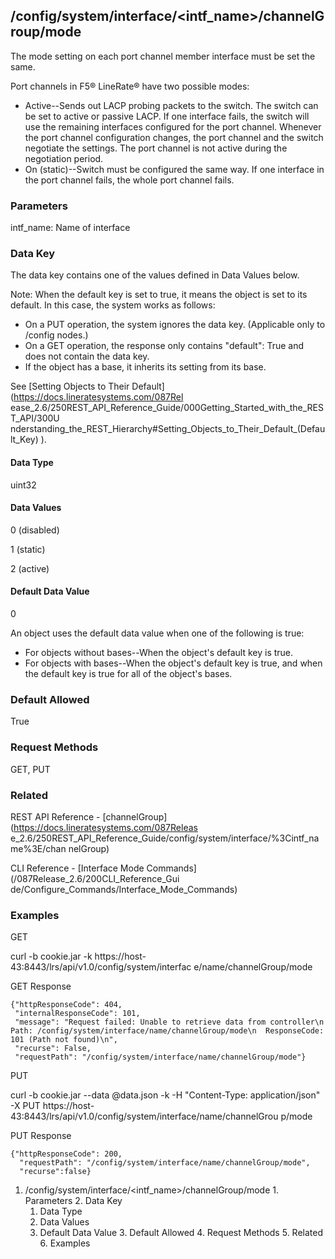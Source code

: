 ## /config/system/interface/<intf_name>/channelGroup/mode

The mode setting on each port channel member interface must be set the same.

Port channels in F5® LineRate® have two possible modes:

  * Active--Sends out LACP probing packets to the switch. The switch can be set to active or passive LACP. If one interface fails, the switch will use the remaining interfaces configured for the port channel. Whenever the port channel configuration changes, the port channel and the switch negotiate the settings. The port channel is not active during the negotiation period.
  * On (static)--Switch must be configured the same way. If one interface in the port channel fails, the whole port channel fails.

### Parameters

intf_name: Name of interface

### Data Key

The data key contains one of the values defined in Data Values below.

Note: When the default key is set to true, it means the object is set to its
default. In this case, the system works as follows:

  * On a PUT operation, the system ignores the data key. (Applicable only to /config nodes.)
  * On a GET operation, the response only contains "default": True and does not contain the data key.
  * If the object has a base, it inherits its setting from its base.

See [Setting Objects to Their Default](https://docs.lineratesystems.com/087Rel
ease_2.6/250REST_API_Reference_Guide/000Getting_Started_with_the_REST_API/300U
nderstanding_the_REST_Hierarchy#Setting_Objects_to_Their_Default_(Default_Key)
).

#### Data Type

uint32

#### Data Values

0 (disabled)

1 (static)

2 (active)

#### Default Data Value

0

An object uses the default data value when one of the following is true:

  * For objects without bases--When the object's default key is true.
  * For objects with bases--When the object's default key is true, and when the default key is true for all of the object's bases.

### Default Allowed

True

### Request Methods

GET, PUT

### Related

REST API Reference - [channelGroup](https://docs.lineratesystems.com/087Releas
e_2.6/250REST_API_Reference_Guide/config/system/interface/%3Cintf_name%3E/chan
nelGroup)

CLI Reference - [Interface Mode Commands](/087Release_2.6/200CLI_Reference_Gui
de/Configure_Commands/Interface_Mode_Commands)

### Examples

GET

curl -b cookie.jar -k https://host-43:8443/lrs/api/v1.0/config/system/interfac
e/name/channelGroup/mode

GET Response

    
    {"httpResponseCode": 404,
     "internalResponseCode": 101,
     "message": "Request failed: Unable to retrieve data from controller\n  Path: /config/system/interface/name/channelGroup/mode\n  ResponseCode: 101 (Path not found)\n",
     "recurse": False,
     "requestPath": "/config/system/interface/name/channelGroup/mode"}
    

PUT

curl -b cookie.jar --data @data.json -k -H "Content-Type: application/json" -X
PUT https://host-43:8443/lrs/api/v1.0/config/system/interface/name/channelGrou
p/mode

PUT Response

    
    {"httpResponseCode": 200,
      "requestPath": "/config/system/interface/name/channelGroup/mode",
      "recurse":false}

  1. /config/system/interface/<intf_name>/channelGroup/mode
    1. Parameters
    2. Data Key
      1. Data Type
      2. Data Values
      3. Default Data Value
    3. Default Allowed
    4. Request Methods
    5. Related
    6. Examples

